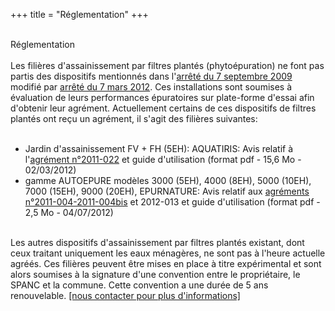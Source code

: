 +++
title = "Réglementation"
+++
<br />
 <br />
   <div class="title-01 uppercase">
    <a>Réglementation</a>
  </div>
  <br /> 
<div class="part900" >
Les filières d'assainissement par filtres plantés (phytoépuration) ne font pas partis des dispositifs mentionnés dans l'<a href="/doc/arrete_prescriptions_techniques_anc_7_septembre_2009_cle781f53.pdf">arrêté du 7 septembre 2009</a> modifié par <a href="/doc/joe_20120425_0003.pdf">arrêté du 7 mars 2012</a>. Ces installations sont soumises à évaluation de leurs performances épuratoires sur plate-forme d'essai afin d'obtenir leur agrément. Actuellement certains de ces dispositifs de filtres plantés ont reçu un agrément, il s'agit des filières suivantes:<br /><br /> 
<ul>
<li>Jardin d'assainissement FV + FH (5EH): AQUATIRIS: Avis relatif à l'<a href="/doc/joe_20111220_0153.pdf">agrément n°2011-022</a> et guide d'utilisation (format pdf - 15,6 Mo - 02/03/2012)</li>
<li>gamme AUTOEPURE modèles 3000 (5EH), 4000 (8EH), 5000 (10EH), 7000 (15EH), 9000 (20EH), EPURNATURE: Avis relatif aux <a href="/doc/joe_20120704_0168.pdf">agréments n°2011-004-2011-004bis</a> et 2012-013 et guide d'utilisation (format pdf - 2,5 Mo - 04/07/2012)</li>
</ul>
<br />Les autres dispositifs d'assainissement par filtres plantés existant, dont ceux traitant uniquement les eaux ménagères, ne sont pas à l'heure actuelle agréés. Ces filières peuvent être mises en place à titre expérimental et sont alors soumises à la signature d'une convention entre le propriétaire, le SPANC et la commune. Cette convention a une durée de 5 ans renouvelable. <a href="/contact/devis">[nous contacter pour plus d'informations]</a><br /></p></div>